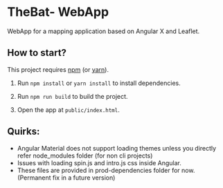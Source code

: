 TheBat- WebApp
========================


WebApp for a mapping application based on Angular X and Leaflet.


How to start?
--------------

This project requires [npm](https://www.npmjs.com/) (or [yarn](https://yarnpkg.com/)).

1.	Run `npm install` or `yarn install` to install dependencies.

2.	Run `npm run build` to build the project.

3.  Open the app at `public/index.html`.

Quirks:
--------------
- Angular Material does not support loading themes unless you directly refer node_modules folder (for non cli projects)
- Issues with loading spin.js and intro.js css inside Angular.
- These files are provided in prod-dependencies folder for now. (Permanent fix in a future version)